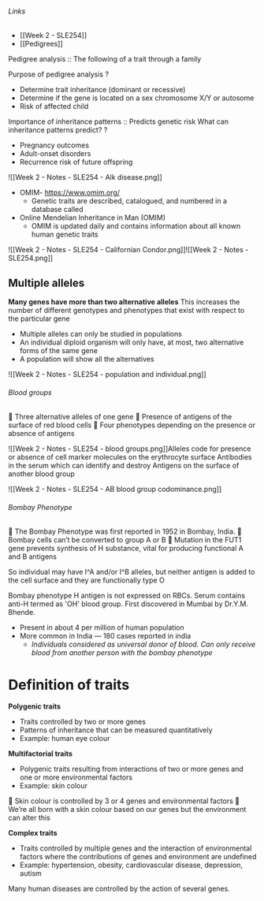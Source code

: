 ###### Links
- [[Week 2 - SLE254]]
- [[Pedigrees]]

Pedigree analysis :: The following of a trait through a family

Purpose of pedigree analysis
?
- Determine trait inheritance (dominant or recessive)
- Determine if the gene is located on a sex chromosome X/Y or autosome 
- Risk of affected child

Importance of inheritance patterns :: Predicts genetic risk
What can inheritance patterns predict?
?
- Pregnancy outcomes
- Adult-onset disorders
- Recurrence risk of future offspring

![[Week 2 - Notes - SLE254 - Alk disease.png]]
- OMIM- https://www.omim.org/
	- Genetic traits are described, catalogued, and numbered in a database called
- Online Mendelian Inheritance in Man (OMIM)
	- OMIM is updated daily and contains information about all known human genetic traits


![[Week 2 - Notes - SLE254 - Californian Condor.png]]![[Week 2 - Notes - SLE254.png]]



## Multiple alleles
**Many genes have more than two alternative alleles**
This increases the number of different genotypes and phenotypes that exist with respect to the particular gene
- Multiple alleles can only be studied in populations
- An individual diploid organism will only have, at most, two alternative forms of the same gene
- A population will show all the alternatives

![[Week 2 - Notes - SLE254 - population and individual.png]]

###### Blood groups
 Three alternative alleles of one gene  Presence of antigens of the surface of red blood cells  Four phenotypes depending on the presence or absence of antigens

![[Week 2 - Notes - SLE254 - blood groups.png]]Alleles code for presence or absence of cell marker molecules on the erythrocyte surface
Antibodies in the serum which can identify and destroy Antigens on the surface of another blood group

![[Week 2 - Notes - SLE254 - AB blood group codominance.png]]

###### Bombay Phenotype
 The Bombay Phenotype was first reported in 1952 in Bombay, India.  Bombay cells can’t be converted to group A or B  Mutation in the FUT1 gene prevents synthesis of H substance, vital for producing functional A and B antigens 

So individual may have I^A and/or I^B alleles, but neither antigen is added to the cell surface and they are functionally type O

Bombay phenotype H antigen is not expressed on RBCs.
Serum contains anti-H termed as 'OH' blood group.
First discovered in Mumbai by Dr.Y.M. Bhende.
- Present in about 4 per million of human population
- More common in India — 180 cases reported in india
	- *Individuals considered as universal donor of blood. Can only receive blood from another person with the bombay phenotype*


# Definition of traits
**Polygenic traits**
- Traits controlled by two or more genes
- Patterns of inheritance that can be measured quantitatively
- Example: human eye colour

**Multifactorial traits**
- Polygenic traits resulting from interactions of two or more genes and one or more environmental factors
- Example: skin colour

 Skin colour is controlled by 3 or 4 genes and environmental factors  We’re all born with a skin colour based on our genes but the environment can alter this


**Complex traits**
- Traits controlled by multiple genes and the interaction of environmental factors where the contributions of genes and environment are undefined
- Example: hypertension, obesity, cardiovascular disease, depression, autism

Many human diseases are controlled by the action of several genes.


